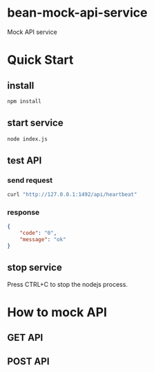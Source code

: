 # bean-mock-api-service
Mock API service


# Quick Start

## install
```bash
npm install
```

## start service
```bash
node index.js
```

## test API

### send request
```bash
curl "http://127.0.0.1:1492/api/heartbeat"
```

### response
```json
{
    "code": "0",
    "message": "ok"
}
```

## stop service
Press CTRL+C to stop the nodejs process.

# How to mock API

## GET API


## POST API

